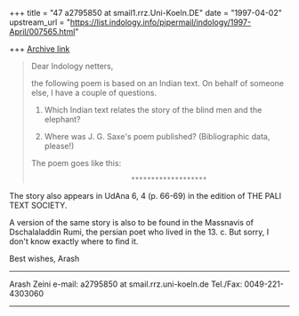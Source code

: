 +++
title = "47 a2795850 at smail1.rrz.Uni-Koeln.DE"
date = "1997-04-02"
upstream_url = "https://list.indology.info/pipermail/indology/1997-April/007565.html"

+++
[Archive link](https://list.indology.info/pipermail/indology/1997-April/007565.html)

>Dear Indology netters,
>
>the following poem is based on an Indian text. On behalf of someone else, I
>have a couple of questions. 
>
>1) Which Indian text relates the story of the blind men and the elephant?
>
>2) Where was J. G. Saxe's poem published? (Bibliographic data, please!)
>
>The poem goes like this:
>
>                              *******************

The story also appears in UdAna 6, 4 (p. 66-69) in the edition of THE  PALI
TEXT  SOCIETY.

A version of the same story is also to be found in the Massnavis of
Dschalaladdin Rumi, the persian poet who lived in the 13. c.
But sorry, I don't know exactly where to find it.


Best wishes,
Arash


***************
Arash Zeini
e-mail: a2795850 at smail.rrz.uni-koeln.de
Tel./Fax: 0049-221-4303060
***************





